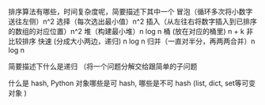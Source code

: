 排序算法有哪些，时间复杂度呢，简要描述下其中一个
冒泡（循环多次将小数字送往左侧）n^2
选择（每次选出最小值）n^2
插入（从左往右将数字插入到已排序的数组的对应位置）n^2
堆（构建最小堆）n log n
桶 (放在对应的桶里) n + k 非比较排序
快速 (分成大小两边，递归) n log n
归并（一直对半分，再两两合并）n log n

简要描述下什么是递归
（将一个问题分解交给跟简单的子问题

什么是 hash, Python 对象哪些是可 hash, 哪些是不可 hash (list, dict, set等可变对象  )

